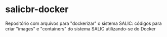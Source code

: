 # salicbr-docker
Repositório com arquivos para "dockerizar" o sistema SALIC: códigos para criar "images" e "containers" do sistema SALIC utilizando-se do Docker
